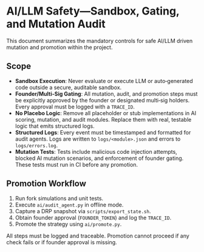 # AI/LLM Safety—Sandbox, Gating, and Mutation Audit

This document summarizes the mandatory controls for safe AI/LLM driven mutation and promotion within the project.

## Scope
- **Sandbox Execution**: Never evaluate or execute LLM or auto‑generated code outside a secure, auditable sandbox.
- **Founder/Multi-Sig Gating**: All mutation, audit, and promotion steps must be explicitly approved by the founder or designated multi‑sig holders. Every approval must be logged with a `TRACE_ID`.
- **No Placebo Logic**: Remove all placeholder or stub implementations in AI scoring, mutation, and audit modules. Replace them with real, testable logic that emits structured logs.
- **Structured Logs**: Every event must be timestamped and formatted for audit agents. Logs are written to `logs/<module>.json` and errors to `logs/errors.log`.
- **Mutation Tests**: Tests include malicious code injection attempts, blocked AI mutation scenarios, and enforcement of founder gating. These tests must run in CI before any promotion.

## Promotion Workflow
1. Run fork simulations and unit tests.
2. Execute `ai/audit_agent.py` in offline mode.
3. Capture a DRP snapshot via `scripts/export_state.sh`.
4. Obtain founder approval (`FOUNDER_TOKEN`) and log the `TRACE_ID`.
5. Promote the strategy using `ai/promote.py`.

All steps must be logged and traceable. Promotion cannot proceed if any check fails or if founder approval is missing.
